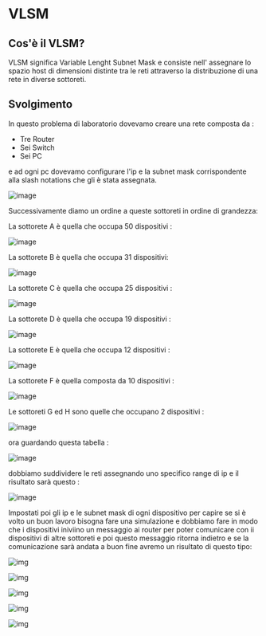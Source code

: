 # VLSM

## Cos'è il VLSM?

VLSM significa Variable Lenght Subnet Mask e consiste nell' assegnare lo spazio host di dimensioni distinte tra le reti attraverso la distribuzione di una rete in diverse sottoreti.

## Svolgimento
In questo problema di laboratorio dovevamo creare una rete composta da :
<ul>
    <li>Tre Router</li>
    <li>Sei Switch</li>
    <li>Sei PC</li>
</ul>
e ad ogni pc dovevamo configurare l'ip e la subnet mask corrispondente alla slash notations che gli è stata assegnata.

![image](https://user-images.githubusercontent.com/116788504/235343521-392084c8-518f-499c-a45c-8571ac7d4ed5.png)

Successivamente diamo un ordine a queste sottoreti in ordine di grandezza: 

La sottorete A è quella che occupa 50 dispositivi :

![image](https://user-images.githubusercontent.com/116788504/235344874-80514803-81ad-41ba-9d41-72f5cefab6bf.png)

La sottorete B è quella che occupa 31 dispositivi: 

![image](https://user-images.githubusercontent.com/116788504/235344944-c5373e60-939a-45ce-ab2f-a77f55d24503.png)

La sottorete C è quella che occupa 25 dispositivi :

![image](https://user-images.githubusercontent.com/116788504/235344989-2c3026ad-0851-40ad-a17d-63594b04d6d5.png)

La sottorete D è quella che occupa 19 dispositivi :

![image](https://user-images.githubusercontent.com/116788504/235345031-374ad941-82ea-4c3e-9905-161be3dfe920.png)

La sottorete E è quella che occupa 12 dispositivi :

![image](https://user-images.githubusercontent.com/116788504/235345074-da3430fe-4c57-41d5-8d62-a4f9d0cbd0de.png)

La sottorete F è quella composta da 10 dispositivi :

![image](https://user-images.githubusercontent.com/116788504/235345102-7dc377e7-d305-4abf-864f-6db0c7bf83ed.png)

Le sottoreti G ed H sono quelle che occupano 2 dispositivi :

![image](https://user-images.githubusercontent.com/116788504/235345142-d7451ee8-1390-47ad-937d-d8e60950bc66.png)


ora guardando questa tabella :

![image](https://user-images.githubusercontent.com/116788504/235343706-810fc016-34ac-4671-bb5b-117d5d1748d6.png)

dobbiamo suddividere le reti assegnando uno specifico range di ip e il risultato sarà questo : 

![image](https://user-images.githubusercontent.com/116788504/235343866-275951fc-61e1-4913-b433-1ba57b28c3c3.png)



Impostati poi gli ip e le subnet mask di ogni dispositivo per capire se si è volto un buon lavoro bisogna fare una simulazione e dobbiamo fare in modo che i dispositivi iniviino un messaggio ai router per poter comunicare con ii dispositivi di altre sottoreti e poi questo messaggio ritorna indietro e se la comunicazione sarà andata a buon fine avremo un risultato di questo tipo:

![img](https://user-images.githubusercontent.com/116788504/235344486-f5b97161-9412-445b-bb71-61ea3dedc1ad.jpg)


![img](https://user-images.githubusercontent.com/116788504/235344496-eaceab5c-e2ba-41f7-8851-60ae7b84c065.jpg)


![img](https://user-images.githubusercontent.com/116788504/235344508-86a8e4ff-f23d-4e49-bd97-6aa51532e1ce.jpg)


![img](https://user-images.githubusercontent.com/116788504/235344520-52404860-6fe8-41b0-bf45-4deb5862baff.jpg)


![img](https://user-images.githubusercontent.com/116788504/235344534-7d1849bc-1504-480a-af71-e7a4f3ee4d83.jpg)


